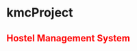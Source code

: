 # kmcProject
<html>
<head>
  <style>
  h2{
    color:red;
  }
</style>
</head>
<body>
<h2>Hostel Management System</h2>
</body>
</html>
